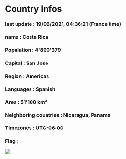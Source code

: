 # Country  Infos
### last update : 19/06/2021, 04:36:21 (France time)

### name : Costa Rica
### Population : 4'890'379
### Capital : San José
### Region : Americas
### Languages : Spanish
### Area : 51'100 km²
### Neighboring countries : Nicaragua, Panama
### Timezones : UTC-06:00

### Flag :
![](https://restcountries.eu/data/cri.svg)